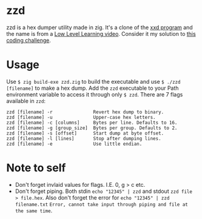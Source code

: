 # zzd
zzd is a hex dumper utility made in zig. It's a clone of the [xxd program](https://github.com/vim/vim/blob/master/src/xxd/xxd.c) and the name is from a [Low Level Learning video](https://www.youtube.com/watch?v=pnnx1bkFXng). Consider it my solution to [this coding challenge](https://codingchallenges.fyi/challenges/challenge-xxd/).

# Usage
Use `$ zig build-exe zzd.zig` to build the executable and use `$ ./zzd [filename]` to make a hex dump. Add the `zzd` executable to your Path environment variable to access it through only `$ zzd`. There are 7 flags available in `zzd`:
`````
zzd [filename] -r               Revert hex dump to binary.
zzd [filename] -u               Upper-case hex letters.
zzd [filename] -c [columns]     Bytes per line. Defaults to 16.
zzd [filename] -g [group_size]  Bytes per group. Defaults to 2.
zzd [filename] -s [offset]      Start dump at byte offset.
zzd [filename] -l [lines]       Stop after dumping lines.
zzd [filename] -e               Use little endian.
`````

# Note to self
- Don't forget invlaid values for flags. I.E. 0, g > c etc.
- Don't forget piping. Both stdin `echo "12345" | zzd` and stdout `zzd file > file.hex`. Also don't forget the error for `echo "12345" | zzd filename.txt` `Error, cannot take input through piping and file at the same time`.

